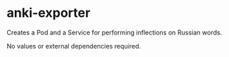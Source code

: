 # anki-exporter

Creates a Pod and a Service for performing inflections on Russian words.

No values or external dependencies required.